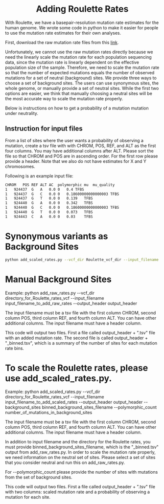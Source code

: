 <h1 align="center"> Adding Roulette Rates </h1>

With Roulette, we have a basepair-resolution mutation rate estimates for the human genome. We wrote some code in python to make it easier for people to use the mutation rate estimates for their own analyses.

First, download the raw mutation rate files from this [link](http://genetics.bwh.harvard.edu/downloads/Vova/Roulette/).

Unfortunately, we cannot use the raw mutation rates directly because we need the linearly scale the mutation rate for each population sequencing data, since the mutation rate is linearly dependent on the effective population size of the sample. Therefore, we need to scale the mutation rate so that the number of expected mutations equals the number of observed mutations for a set of neutral (background) sites. We provide three ways to choose a set of background sites. The users can use synonymous sites, the whole genome, or manually provide a set of neutral sites. While the first two options are easier, we think that manually choosing a neutral sites will be the most accurate way to scale the mutation rate properly.

Below is instructions on how to get a probability of a mutation mutation under neutrality.

## Instruction for input files

From a list of sites where the user wants a probability of observing a mutation, create a tsv file with with CHROM, POS, REF, and ALT as the first four columns. You may have additional columns after ALT. Please sort the file so that CHROM and POS are in ascending order. For the first row please provide a header. Note that we also do not have estimates for X and Y chromosomes.

Following is an example input file:
```sh
CHROM	POS	REF	ALT	AC	polymorphic	mu	mu_quality
1	924437	G	A	0.0	0	0.4	TFBS
1	924437	G	C	0.0	0	0.18600000000000003	TFBS
1	924437	G	T	0.0	0	0.139	TFBS
1	924440	G	A	0.0	0	0.342	TFBS
1	924440	G	C	0.0	0	0.18600000000000003	TFBS
1	924440	G	T	0.0	0	0.073	TFBS
1	924443	C	A	0.0	0	0.03	TFBS
```

# Synonymous variants as Background Sites

```sh
python add_scaled_rates.py --vcf_dir Roulette_vcf_dir --input_filename input_filename --output_header output_header --syn synonymous_variants_filename

```

# Manual Background Sites

Example:
  python add_raw_rates.py --vcf_dir directory_for_Roulette_rates_vcf --input_filename input_filename_to_add_raw_rates --output_header output_header
  
The input filename must be a tsv file with the first column CHROM, second column POS, third column REF, and fourth column ALT. You can have other additional columns. The input filename must have a header column.

This code will output two files. First a file called output_header + ".tsv" file with an added mutation rate. The second file is called output_header + "_binned.tsv", which is a summary of the number of sites for each mutation rate bins.


# To scale the Roulette rates, please use add_scaled_rates.py.

Example:
  python add_scaled_rates.py --vcf_dir directory_for_Roulette_rates_vcf --input_filename input_filename_to_add_scaled_rates --output_header output_header --background_sites binned_background_sites_filename --polymorphic_count number_of_mutations_in_background_sites
  
The input filename must be a tsv file with the first column CHROM, second column POS, third column REF, and fourth column ALT. You can have other additional columns. The input filename must have a header column.

In addition to input filename and the directory for the Roulette rates, you must provide binned_background_sites_filename, which is the "_binned.tsv" output from add_raw_rates.py. In order to scale the mutation rate properly, we need information on the neutral set of sites. Please select a set of sites that you consider neutral and run this on add_raw_rates.py.

For --polymorphic_count please provide the number of sites with mutations from the set of background sites.

This code will output two files. First a file called output_header + ".tsv" file with two columns: scaled mutation rate and a probability of observing a mutation for each site.
